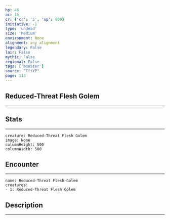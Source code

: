 ```yaml
---
hp: 46
ac: 16
cr: {'cr': '5', 'xp': 900}
initiative: -1
type: 'undead'    
size: 'Medium'
environment: None
alignment: any alignment
legendary: False
lair: False
mythic: False
regional: False
tags: ['monster']
source: "TftYP"
page: 113
---
```


## Reduced-Threat Flesh Golem
---



## Stats
---

```statblock
creature: Reduced-Threat Flesh Golem
image: None
columnHeight: 500
columnWidth: 500
```

## Encounter
---

```encounter-table
name: Reduced-Threat Flesh Golem
creatures:
- 1: Reduced-Threat Flesh Golem
```

## Description
---




